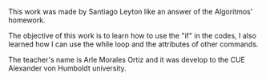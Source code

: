 This work was made by Santiago Leyton like an answer of the Algoritmos' homework.

The objective of this work is to learn how to use the "if" in the codes, I also learned how I can use the while loop and the attributes of other commands.

The teacher's name is Arle Morales Ortiz and it was develop to the CUE Alexander von Humboldt university.
